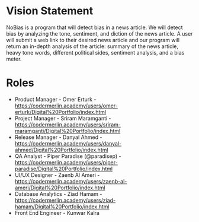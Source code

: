 # Vision Statement
NoBias is a program that will detect bias in a news article. We will detect bias by analyzing the tone, sentiment, and diction of the news article. A user will submit a web link to their desired news article and our program will return an in-depth analysis of the article: summary of the news article, heavy tone words, different political sides, sentiment analysis, and a bias meter.

# Roles
- Product Manager - Omer Erturk - https://codermerlin.academy/users/omer-erturk/Digital%20Portfolio/index.html 
- Project Manager - Sriram Maramganti - https://codermerlin.academy/users/sriram-maramganti/Digital%20Portfolio/index.html
- Release Manager - Danyal Ahmed - https://codermerlin.academy/users/danyal-ahmed/Digital%20Portfolio/index.html
- QA Analyst - Piper Paradise (@paradisep) - https://codermerlin.academy/users/piper-paradise/Digital%20Portfolio/index.html
- UI/UX Designer - Zaenb Al Ameri - https://codermerlin.academy/users/zaenb-al-ameri/Digital%20Portfolio/index.html
- Database Analytics - Ziad Hamam - https://codermerlin.academy/users/ziad-hamam/Digital%20Portfolio/index.html
- Front End Engineer - Kunwar Kalra
